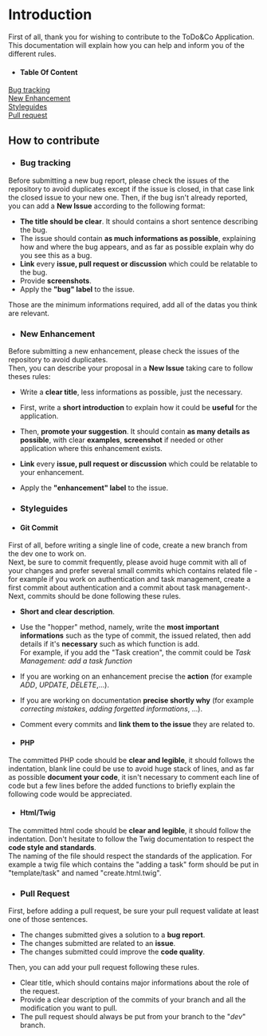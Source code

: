 # Introduction

First of all, thank you for wishing to contribute to the ToDo&Co Application.
This documentation will explain how you can help and inform you of the different rules.

- #### Table Of Content

[Bug tracking](#bug-tracking)  
[New Enhancement](#new-enhancement)  
[Styleguides](#styleguides)  
[Pull request](#pull-request)

## How to contribute

- ### Bug tracking

Before submitting a new bug report, please check the issues of the repository to avoid duplicates except if the issue is closed, in that case link the closed issue to your new one.
Then, if the bug isn't already reported, you can add a **New Issue** according to the following format:

- **The title should be clear**. It should contains a short sentence describing the bug.
- The issue should contain **as much informations as possible**, explaining how and where the bug appears, and as far as possible explain why do you see this as a bug.
- **Link** every **issue, pull request or discussion** which could be relatable to the bug.
- Provide **screenshots**.
- Apply the **"bug" label** to the issue.

Those are the minimum informations required, add all of the datas you think are relevant.

- ### New Enhancement

Before submitting a new enhancement, please check the issues of the repository to avoid duplicates.  
Then, you can describe your proposal in a **New Issue** taking care to follow theses rules:

- Write a **clear title**, less informations as possible, just the necessary.
- First, write a **short introduction** to explain how it could be **useful** for the application.
- Then, **promote your suggestion**. It should contain **as many details as possible**, with clear **examples**, **screenshot** if needed or other application where this enhancement exists.
- **Link** every **issue, pull request or discussion** which could be relatable to your enhancement.
- Apply the **"enhancement" label** to the issue.

- ### Styleguides

- #### **Git Commit**

First of all, before writing a single line of code, create a new branch from the dev one to work on.  
Next, be sure to commit frequently, please avoid huge commit with all of your changes and prefer several small commits which contains related file -for example if you work on authentication and task management, create a first commit about authentication and a commit about task management-. Next, commits should be done following these rules.

- **Short and clear description**.
- Use the "hopper" method, namely, write the **most important informations** such as the type of commit, the issued related, then add details if it's **necessary** such as which function is add.  
  For example, if you add the "Task creation", the commit could be _Task Management: add a task function_
- If you are working on an enhancement precise the **action** (for example _ADD_, _UPDATE_, _DELETE_,...).
- If you are working on documentation **precise shortly why** (for example _correcting mistakes_, _adding forgetted informations_, ...).
- Comment every commits and **link them to the issue** they are related to.

- #### **PHP**

The committed PHP code should be **clear and legible**, it should follows the indentation, blank line could be use to avoid huge stack of lines, and as far as possible **document your code**, it isn't necessary to comment each line of code but a few lines before the added functions to briefly explain the following code would be appreciated.

- #### **Html/Twig**

The committed html code should be **clear and legible**, it should follow the indentation. Don't hesitate to follow the Twig documentation to respect the **code style and standards**.  
The naming of the file should respect the standards of the application. For example a twig file which contains the "adding a task" form should be put in "template/task" and named "create.html.twig".

- ### Pull Request

First, before adding a pull request, be sure your pull request validate at least one of those sentences.

- The changes submitted gives a solution to a **bug report**.
- The changes submitted are related to an **issue**.
- The changes submitted could improve the **code quality**.

Then, you can add your pull request following these rules.

- Clear title, which should contains major informations about the role of the request.
- Provide a clear description of the commits of your branch and all the modification you want to pull.
- The pull request should always be put from your branch to the "_dev_" branch.
